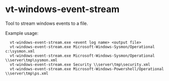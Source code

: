 # vt-windows-event-stream
Tool to stream windows events to a file. 

Example usage:

```
  vt-windows-event-stream.exe <event log name> <output file>
  vt-windows-event-stream.exe Microsoft-Windows-Sysmon/Operational c:\sysmon.xml
  vt-windows-event-stream.exe Microsoft-Windows-Sysmon/Operational \\server\tmp\sysmon.xml
  vt-windows-event-stream.exe Security \\server\tmp\security.xml
  vt-windows-event-stream.exe Microsoft-Windows-Powershell/Operational \\server\tmp\ps.xml

```
